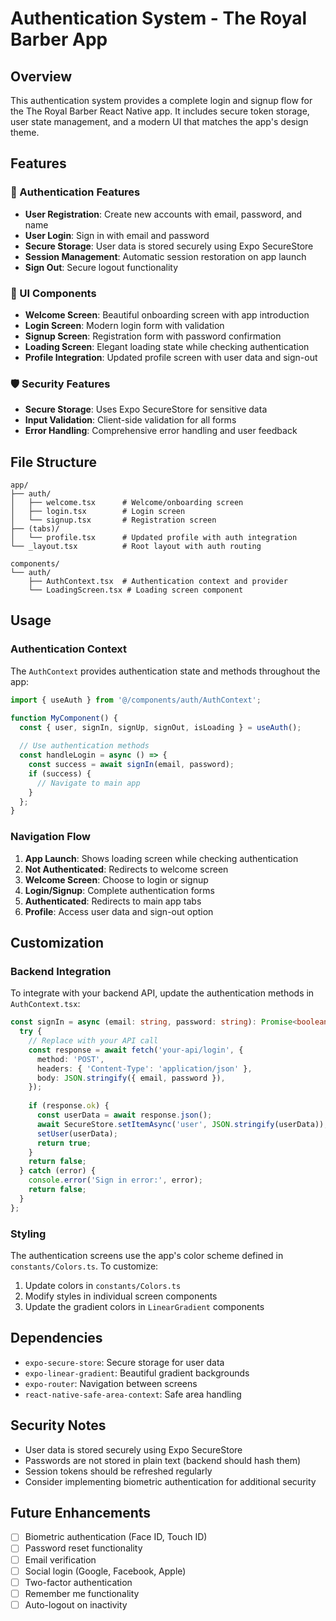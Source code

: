 # Authentication System - The Royal Barber App

## Overview

This authentication system provides a complete login and signup flow for the The Royal Barber React Native app. It includes secure token storage, user state management, and a modern UI that matches the app's design theme.

## Features

### 🔐 Authentication Features
- **User Registration**: Create new accounts with email, password, and name
- **User Login**: Sign in with email and password
- **Secure Storage**: User data is stored securely using Expo SecureStore
- **Session Management**: Automatic session restoration on app launch
- **Sign Out**: Secure logout functionality

### 🎨 UI Components
- **Welcome Screen**: Beautiful onboarding screen with app introduction
- **Login Screen**: Modern login form with validation
- **Signup Screen**: Registration form with password confirmation
- **Loading Screen**: Elegant loading state while checking authentication
- **Profile Integration**: Updated profile screen with user data and sign-out

### 🛡️ Security Features
- **Secure Storage**: Uses Expo SecureStore for sensitive data
- **Input Validation**: Client-side validation for all forms
- **Error Handling**: Comprehensive error handling and user feedback

## File Structure

```
app/
├── auth/
│   ├── welcome.tsx      # Welcome/onboarding screen
│   ├── login.tsx        # Login screen
│   └── signup.tsx       # Registration screen
├── (tabs)/
│   └── profile.tsx      # Updated profile with auth integration
└── _layout.tsx          # Root layout with auth routing

components/
└── auth/
    ├── AuthContext.tsx  # Authentication context and provider
    └── LoadingScreen.tsx # Loading screen component
```

## Usage

### Authentication Context

The `AuthContext` provides authentication state and methods throughout the app:

```typescript
import { useAuth } from '@/components/auth/AuthContext';

function MyComponent() {
  const { user, signIn, signUp, signOut, isLoading } = useAuth();
  
  // Use authentication methods
  const handleLogin = async () => {
    const success = await signIn(email, password);
    if (success) {
      // Navigate to main app
    }
  };
}
```

### Navigation Flow

1. **App Launch**: Shows loading screen while checking authentication
2. **Not Authenticated**: Redirects to welcome screen
3. **Welcome Screen**: Choose to login or signup
4. **Login/Signup**: Complete authentication forms
5. **Authenticated**: Redirects to main app tabs
6. **Profile**: Access user data and sign-out option

## Customization

### Backend Integration

To integrate with your backend API, update the authentication methods in `AuthContext.tsx`:

```typescript
const signIn = async (email: string, password: string): Promise<boolean> => {
  try {
    // Replace with your API call
    const response = await fetch('your-api/login', {
      method: 'POST',
      headers: { 'Content-Type': 'application/json' },
      body: JSON.stringify({ email, password }),
    });
    
    if (response.ok) {
      const userData = await response.json();
      await SecureStore.setItemAsync('user', JSON.stringify(userData));
      setUser(userData);
      return true;
    }
    return false;
  } catch (error) {
    console.error('Sign in error:', error);
    return false;
  }
};
```

### Styling

The authentication screens use the app's color scheme defined in `constants/Colors.ts`. To customize:

1. Update colors in `constants/Colors.ts`
2. Modify styles in individual screen components
3. Update the gradient colors in `LinearGradient` components

## Dependencies

- `expo-secure-store`: Secure storage for user data
- `expo-linear-gradient`: Beautiful gradient backgrounds
- `expo-router`: Navigation between screens
- `react-native-safe-area-context`: Safe area handling

## Security Notes

- User data is stored securely using Expo SecureStore
- Passwords are not stored in plain text (backend should hash them)
- Session tokens should be refreshed regularly
- Consider implementing biometric authentication for additional security

## Future Enhancements

- [ ] Biometric authentication (Face ID, Touch ID)
- [ ] Password reset functionality
- [ ] Email verification
- [ ] Social login (Google, Facebook, Apple)
- [ ] Two-factor authentication
- [ ] Remember me functionality
- [ ] Auto-logout on inactivity 